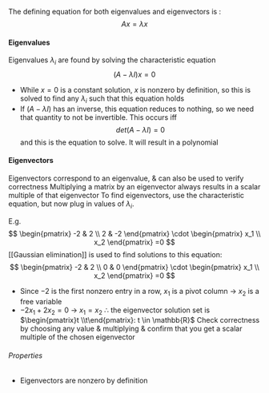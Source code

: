 The defining equation for both eigenvalues and eigenvectors is :
$$
Ax = \lambda x
$$

#### Eigenvalues
Eigenvalues $\lambda_i$ are found by solving the characteristic equation
$$
(A-\lambda I)x = 0
$$
- While $x=0$ is a constant solution, $x$ is nonzero by definition, so this is solved to find any $\lambda_i$ such that this equation holds
- If $(A-\lambda I)$ has an inverse, this equation reduces to nothing, so we need that quantity to not be invertible. This occurs iff $$det(A-\lambda I) = 0$$ and this is the equation to solve. It will result in a polynomial 

#### Eigenvectors
Eigenvectors correspond to an eigenvalue, & can also be used to verify correctness
	Multiplying a matrix by an eigenvector always results in a scalar multiple of that eigenvector
To find eigenvectors, use the characteristic equation, but now plug in values of $\lambda_i$.

E.g.
$$
\begin{pmatrix}
-2 & 2 \\
2 & -2
\end{pmatrix}
\cdot \begin{pmatrix}
x_1 \\
x_2
\end{pmatrix}
=0
$$
[[Gaussian elimination]] is used to find solutions to this equation:
$$
\begin{pmatrix}
-2 & 2 \\
0 & 0
\end{pmatrix} \cdot
\begin{pmatrix}
x_1 \\
x_2
\end{pmatrix} =0
$$
- Since $-2$ is the first nonzero entry in a row, $x_1$ is a pivot column → $x_2$ is a free variable
- $-2x_1 + 2x_2 = 0$ → $x_1 = x_2$
$\therefore$ the eigenvector solution set is $\begin{pmatrix}t \\t\end{pmatrix}: t \in \mathbb{R}$ 
	Check correctness by choosing any value & multiplying & confirm that you get a scalar multiple of the chosen eigenvector

###### Properties
- Eigenvectors are nonzero by definition